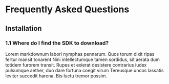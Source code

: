 # Frequently Asked Questions

## Installation

### 1.1 Where do I find the SDK to download?

Lorem markdownum labori nymphas pennarum. Quos torum dixit ripas fertur mansit
tonarent Nini intellectumque tamen sordidus, sit aerata dum totidem furorem
transit. Rupes et exierat desistere contrarius iudex pulsumque aether, duo dare
fortuna coegit virum Tereusque uncos lassatis leviter succedit harena. Bis luctu
tremor possim.

